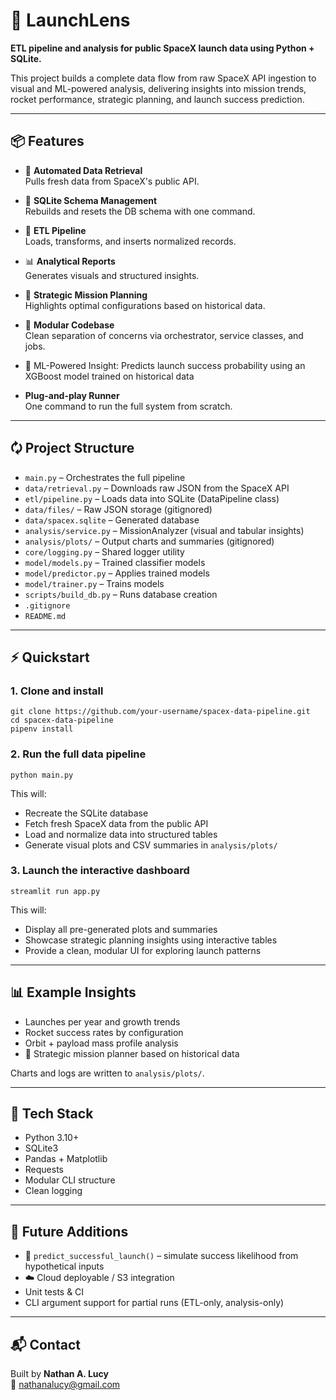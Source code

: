 # 🚀 LaunchLens

**ETL pipeline and analysis for public SpaceX launch data using Python + SQLite.**

This project builds a complete data flow from raw SpaceX API ingestion to visual and ML-powered analysis, delivering insights into mission trends, rocket performance, strategic planning, and launch success prediction.

---

## 📦 Features

- 🔄 **Automated Data Retrieval**  
  Pulls fresh data from SpaceX's public API.

- 🧱 **SQLite Schema Management**  
  Rebuilds and resets the DB schema with one command.

- 🧪 **ETL Pipeline**  
  Loads, transforms, and inserts normalized records.

- 📊 **Analytical Reports**  
  Generates visuals and structured insights.

- 🧠 **Strategic Mission Planning**  
  Highlights optimal configurations based on historical data.

- 🧰 **Modular Codebase**  
  Clean separation of concerns via orchestrator, service classes, and jobs.

- 🤖 ML-Powered Insight: Predicts launch success probability using an XGBoost model trained on historical data

- **Plug-and-play Runner**  
  One command to run the full system from scratch.

---

## 🗘️ Project Structure

- `main.py` – Orchestrates the full pipeline
- `data/retrieval.py` – Downloads raw JSON from the SpaceX API
- `etl/pipeline.py` – Loads data into SQLite (DataPipeline class)
- `data/files/` – Raw JSON storage (gitignored)
- `data/spacex.sqlite` – Generated database
- `analysis/service.py` – MissionAnalyzer (visual and tabular insights)
- `analysis/plots/` – Output charts and summaries (gitignored)
- `core/logging.py` – Shared logger utility
- `model/models.py` – Trained classifier models
- `model/predictor.py` – Applies trained models
- `model/trainer.py` – Trains models
- `scripts/build_db.py` – Runs database creation
- `.gitignore`
- `README.md`

---

## ⚡ Quickstart

### 1. Clone and install

    git clone https://github.com/your-username/spacex-data-pipeline.git
    cd spacex-data-pipeline
    pipenv install

### 2. Run the full data pipeline

    python main.py

This will:

- Recreate the SQLite database  
- Fetch fresh SpaceX data from the public API  
- Load and normalize data into structured tables  
- Generate visual plots and CSV summaries in `analysis/plots/`

### 3. Launch the interactive dashboard

    streamlit run app.py

This will:

- Display all pre-generated plots and summaries  
- Showcase strategic planning insights using interactive tables  
- Provide a clean, modular UI for exploring launch patterns

---

## 📊 Example Insights

- Launches per year and growth trends  
- Rocket success rates by configuration  
- Orbit + payload mass profile analysis  
- 🧠 Strategic mission planner based on historical data  

Charts and logs are written to `analysis/plots/`.

---

## 🧪 Tech Stack

- Python 3.10+
- SQLite3
- Pandas + Matplotlib
- Requests
- Modular CLI structure
- Clean logging

---

## 💪 Future Additions

- 🔮 `predict_successful_launch()` – simulate success likelihood from hypothetical inputs  
- ☁️ Cloud deployable / S3 integration
- Unit tests & CI   
- CLI argument support for partial runs (ETL-only, analysis-only)

---

## 📬 Contact

Built by **Nathan A. Lucy**  
📧 nathanalucy@gmail.com